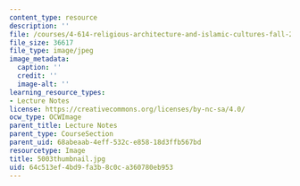 ```yaml
---
content_type: resource
description: ''
file: /courses/4-614-religious-architecture-and-islamic-cultures-fall-2002/64c513ef4bd9fa3b8c0ca360780eb953_5003thumbnail.jpg
file_size: 36617
file_type: image/jpeg
image_metadata:
  caption: ''
  credit: ''
  image-alt: ''
learning_resource_types:
- Lecture Notes
license: https://creativecommons.org/licenses/by-nc-sa/4.0/
ocw_type: OCWImage
parent_title: Lecture Notes
parent_type: CourseSection
parent_uid: 68abeaab-4eff-532c-e858-18d3ffb567bd
resourcetype: Image
title: 5003thumbnail.jpg
uid: 64c513ef-4bd9-fa3b-8c0c-a360780eb953
---
```

